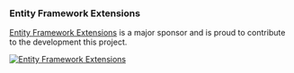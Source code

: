 ### Entity Framework Extensions

[Entity Framework Extensions](https://entityframework-extensions.net/?utm_source=simoncropp&utm_medium=Verify.Serilog) is a major sponsor and is proud to contribute to the development this project.

[![Entity Framework Extensions](https://raw.githubusercontent.com/VerifyTests/Verify.Serilo/refs/heads/main/docs/zzz.png)](https://entityframework-extensions.net/?utm_source=simoncropp&utm_medium=Verify.Serilog)